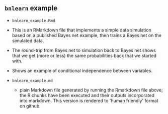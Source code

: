 
## `bnlearn` example

 * `bnlearn_example.Rmd`
 
  - This is an RMarkdown file that implements a simple data simulation based on a published Bayes net example, then trains a Bayes net on the simulated data.

  - The round-trip from Bayes net to simulation back to Bayes net shows that we get (more or less) the same probabilities back that we started with.

  - Shows an example of conditional independence between variables.
        
 * `bnlearn_example.md`
 
 	- plain Markdown file generated by running the Rmarkdown file above; the R chunks have been executed and their outputs incorporated into markdown. This version is rendered to 'human friendly' format on github.
